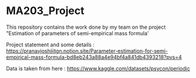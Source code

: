 # MA203_Project
This repository contains the work done by my team on the project "Estimation of parameters of semi-empirical mass formula'

Project statement and some details : https://pranavjoshiiitgn.notion.site/Parameter-estimation-for-semi-empirical-mass-formula-bd8eb243a88a4e94bf4a841db4393218?pvs=4

Data is taken from here : https://www.kaggle.com/datasets/psycon/periodic